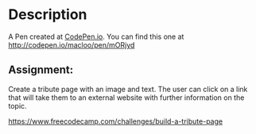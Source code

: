 # Description

A Pen created at [CodePen.io](http://codepen.io/). You can find this one at http://codepen.io/macloo/pen/mORjyd 

## Assignment: 

Create a tribute page with an image and text. The user can click on a link that will take them to an external website with further information on the topic.

https://www.freecodecamp.com/challenges/build-a-tribute-page
